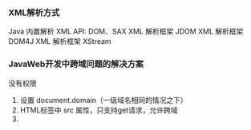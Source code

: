 ### XML解析方式
Java 内置解析 XML API: DOM、SAX
XML 解析框架 JDOM
XML 解析框架 DOM4J
XML 解析框架 XStream
### JavaWeb开发中跨域问题的解决方案
没有权限
1. 设置 document.domain（一级域名相同的情况之下）
2. HTML标签中 src 属性，只支持get请求，允许跨域
3. <script src=""> JSON格式 eval
4. iframe 之间交互 window.postMessage(字符串限长255个)
5. 服务器后台做文章：CORS（安全沙箱）
   Acess-Control-Allow-Origin:*;